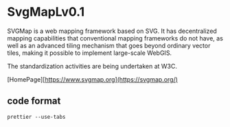 # SvgMapLv0.1

SVGMap is a web mapping framework based on SVG. It has decentralized mapping capabilities that conventional mapping frameworks do not have, as well as an advanced tiling mechanism that goes beyond ordinary vector tiles, making it possible to implement large-scale WebGIS.

The standardization activities are being undertaken at W3C.

[HomePage][https://www.svgmap.org](https://svgmap.org/)



## code format
```prettier --use-tabs``` 
